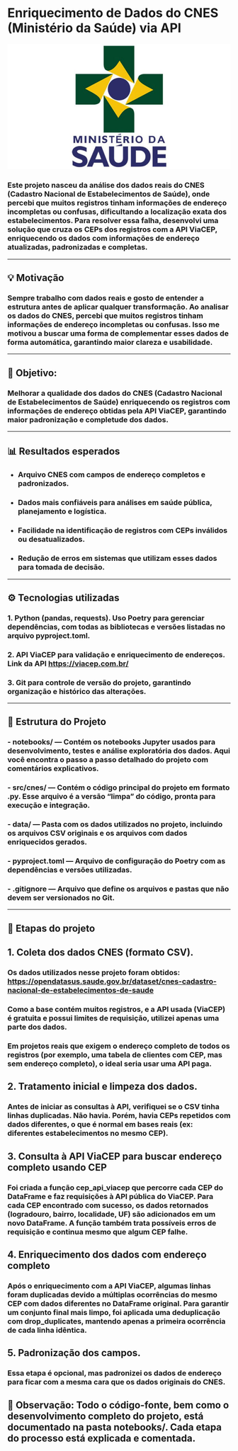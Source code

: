 # Enriquecimento de Dados do CNES (Ministério da Saúde) via API
![Logo do Ministério da Saúde](MinisteriodaSaude.jpg)

### Este projeto nasceu da análise dos dados reais do CNES (Cadastro Nacional de Estabelecimentos de Saúde), onde percebi que muitos registros tinham informações de endereço incompletas ou confusas, dificultando a localização exata dos estabelecimentos. Para resolver essa falha, desenvolvi uma solução que cruza os CEPs dos registros com a API ViaCEP, enriquecendo os dados com informações de endereço atualizadas, padronizadas e completas.

---
## 💡 Motivação
### Sempre trabalho com dados reais e gosto de entender a estrutura antes de aplicar qualquer transformação. Ao analisar os dados do CNES, percebi que muitos registros tinham informações de endereço incompletas ou confusas. Isso me motivou a buscar uma forma de complementar esses dados de forma automática, garantindo maior clareza e usabilidade.

---

## 🎯 Objetivo:

### Melhorar a qualidade dos dados do CNES (Cadastro Nacional de Estabelecimentos de Saúde) enriquecendo os registros com informações de endereço obtidas pela API ViaCEP, garantindo maior padronização e completude dos dados.

---
## 📊 Resultados esperados

* ###  Arquivo CNES com campos de endereço completos e padronizados.

* ### Dados mais confiáveis para análises em saúde pública, planejamento e logística.

* ### Facilidade na identificação de registros com CEPs inválidos ou desatualizados.

* ### Redução de erros em sistemas que utilizam esses dados para tomada de decisão.

---


## ⚙️ Tecnologias utilizadas
### 1. Python (pandas, requests). Uso Poetry para gerenciar dependências, com todas as bibliotecas e versões listadas no arquivo pyproject.toml.

### 2. API ViaCEP para validação e enriquecimento de endereços. Link da API https://viacep.com.br/ 

### 3. Git para controle de versão do projeto, garantindo organização e histórico das alterações.

 
---

## 📂 Estrutura do Projeto

### - notebooks/ — Contém os notebooks Jupyter usados para desenvolvimento, testes e análise exploratória dos dados. Aqui você encontra o passo a passo detalhado do projeto com comentários explicativos.
### - src/cnes/ — Contém o código principal do projeto em formato .py. Esse arquivo é a versão “limpa” do código, pronta para execução e integração.
### - data/ — Pasta com os dados utilizados no projeto, incluindo os arquivos CSV originais e os arquivos com dados enriquecidos gerados.
### - pyproject.toml — Arquivo de configuração do Poetry com as dependências e versões utilizadas.
### - .gitignore — Arquivo que define os arquivos e pastas que não devem ser versionados no Git.

---

## 🚀 Etapas do projeto
## 1. Coleta dos dados CNES (formato CSV). 

### Os dados utilizados nesse projeto foram obtidos:  https://opendatasus.saude.gov.br/dataset/cnes-cadastro-nacional-de-estabelecimentos-de-saude

### Como a base contém muitos registros, e a API usada (ViaCEP) é gratuita e possui limites de requisição, utilizei apenas uma parte dos dados.

### Em projetos reais que exigem o endereço completo de todos os registros (por exemplo, uma tabela de clientes com CEP, mas sem endereço completo), o ideal seria usar uma API paga.


## 2. Tratamento inicial e limpeza dos dados.

### Antes de iniciar as consultas à API, verifiquei se o CSV tinha linhas duplicadas. Não havia. Porém, havia CEPs repetidos com dados diferentes, o que é normal em bases reais (ex: diferentes estabelecimentos no mesmo CEP).

## 3. Consulta à API ViaCEP para buscar endereço completo usando CEP

### Foi criada a função cep_api_viacep que percorre cada CEP do DataFrame e faz requisições à API pública do ViaCEP. Para cada CEP encontrado com sucesso, os dados retornados (logradouro, bairro, localidade, UF) são adicionados em um novo DataFrame. A função também trata possíveis erros de requisição e continua mesmo que algum CEP falhe.

## 4. Enriquecimento dos dados com endereço completo

### Após o enriquecimento com a API ViaCEP, algumas linhas foram duplicadas devido a múltiplas ocorrências do mesmo CEP com dados diferentes no DataFrame original. Para garantir um conjunto final mais limpo, foi aplicada uma deduplicação com drop_duplicates, mantendo apenas a primeira ocorrência de cada linha idêntica.

## 5. Padronização dos campos.

### Essa etapa é opcional, mas padronizei os dados de endereço para ficar com a mesma cara que os dados originais do CNES.


## 📁 **Observação:** Todo o código-fonte, bem como o desenvolvimento completo do projeto, está documentado na pasta notebooks/. Cada etapa do processo está explicada e comentada.
